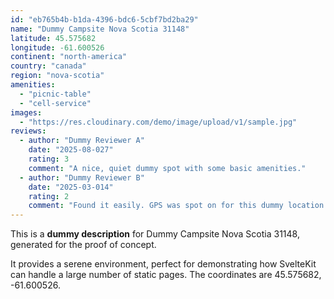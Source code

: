 ```yaml
---
id: "eb765b4b-b1da-4396-bdc6-5cbf7bd2ba29"
name: "Dummy Campsite Nova Scotia 31148"
latitude: 45.575682
longitude: -61.600526
continent: "north-america"
country: "canada"
region: "nova-scotia"
amenities:
  - "picnic-table"
  - "cell-service"
images:
  - "https://res.cloudinary.com/demo/image/upload/v1/sample.jpg"
reviews:
  - author: "Dummy Reviewer A"
    date: "2025-08-027"
    rating: 3
    comment: "A nice, quiet dummy spot with some basic amenities."
  - author: "Dummy Reviewer B"
    date: "2025-03-014"
    rating: 2
    comment: "Found it easily. GPS was spot on for this dummy location."
---
```


This is a **dummy description** for Dummy Campsite Nova Scotia 31148, generated for the proof of concept.

It provides a serene environment, perfect for demonstrating how SvelteKit can handle a large number of static pages. The coordinates are 45.575682, -61.600526.
